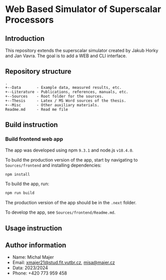 # Web Based Simulator of Superscalar Processors

## Introduction

This repository extends the superscalar simulator created by Jakub Horky and Jan Vavra. The goal is to add a WEB and CLI interface.

## Repository structure

    .
    +--Data       - Example data, measured results, etc.
    +--Literature - Publications, references, manuals, etc.
    +--Sources    - Root folder for the sources.
    +--Thesis     - Latex / MS Word sources of the thesis.
    +--Misc       - Other auxiliary materials.
    Readme.md     - Read me file


## Build instruction

### Build frontend web app

The app was developed using npm `9.3.1` and node.js `v18.4.0`.

To build the production version of the app, start by navigating to `Sources/frontend` and installing dependencies:

```bash
npm install
```

To build the app, run:

```bash
npm run build
```

The production version of the app should be in the `.next` folder.

To develop the app, see `Sources/frontend/Readme.md`.

## Usage instruction


## Author information

 * Name: Michal Majer
 * Email: xmajer21@stud.fit.vutbr.cz, misa@majer.cz
 * Data: 2023/2024
 * Phone: +420 773 959 458
